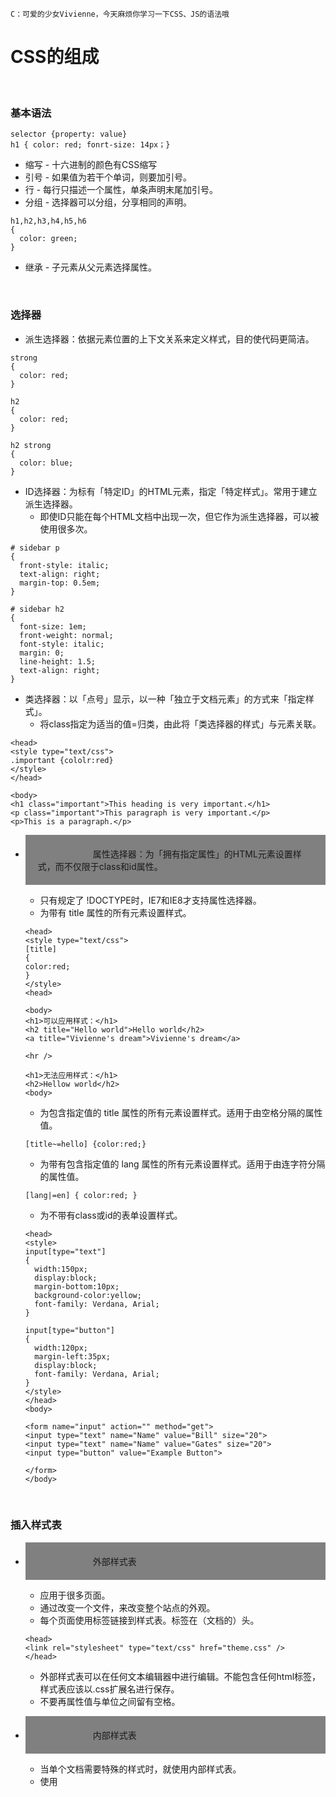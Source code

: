 ```
C：可爱的少女Vivienne，今天麻烦你学习一下CSS、JS的语法哦
```

# CSS的组成
  
  </br>
    
### 基本语法
  ```
  selector {property: value}
  h1 { color: red; fonrt-size: 14px；}
  ```
  * 缩写 - 十六进制的颜色有CSS缩写
  * 引号 - 如果值为若干个单词，则要加引号。
  * 行 - 每行只描述一个属性，单条声明末尾加引号。
  * 分组 - 选择器可以分组，分享相同的声明。
  ```
  h1,h2,h3,h4,h5,h6
  {
    color: green;
  }
  ```
  - 继承 - 子元素从父元素选择属性。
  
  </br>
  
### 选择器

  * 派生选择器：依据元素位置的上下文关系来定义样式，目的使代码更简洁。
  ```
  strong
  {
    color: red;
  }
  
  h2
  {
    color: red;
  }

  h2 strong
  {
    color: blue;
  }
  ```

  * ID选择器：为标有「特定ID」的HTML元素，指定「特定样式」。常用于建立派生选择器。
    - 即使ID只能在每个HTML文档中出现一次，但它作为派生选择器，可以被使用很多次。
  ```
  # sidebar p 
  {
    front-style: italic;
    text-align: right;
    margin-top: 0.5em;
  }
    
  # sidebar h2 
  {
    font-size: 1em;
    front-weight: normal;
    font-style: italic;
    margin: 0;
    line-height: 1.5;
    text-align: right;
  }
  ```
  
  * 类选择器：以「点号」显示，以一种「独立于文档元素」的方式来「指定样式」。
    - 将class指定为适当的值=归类，由此将「类选择器的样式」与元素关联。
  ```
  <head>
  <style type="text/css">
  .important {cololr:red}
  </style>
  </head>

  <body>
  <h1 class="important">This heading is very important.</h1>
  <p class="important">This paragraph is very important.</p>
  <p>This is a paragraph.</p>
  ```
 
  * 属性选择器：为「拥有指定属性」的HTML元素设置样式，而不仅限于class和id属性。 
    - 只有规定了 !DOCTYPE时，IE7和IE8才支持属性选择器。
    - 为带有 title 属性的所有元素设置样式。
    ```
    <head>
    <style type="text/css">
    [title]
    {
    color:red;
    }
    </style>
    <head>

    <body>
    <h1>可以应用样式：</h1>
    <h2 title="Hello world">Hello world</h2>
    <a title="Vivienne's dream">Vivienne's dream</a>

    <hr />

    <h1>无法应用样式：</h1>
    <h2>Hellow world</h2>
    <body>
    ```
  
    - 为包含指定值的 title 属性的所有元素设置样式。适用于由空格分隔的属性值。
    ```
    [title~=hello] {color:red;}
    ```
  
    - 为带有包含指定值的 lang 属性的所有元素设置样式。适用于由连字符分隔的属性值。
    ```
    [lang|=en] { color:red; }
    ```
  
    - 为不带有class或id的表单设置样式。
    ```
    <head>
    <style>
    input[type="text"]
    {
      width:150px;
      display:block;
      margin-bottom:10px;
      background-color:yellow;
      font-family: Verdana, Arial;
    }

    input[type="button"]
    {
      width:120px;
      margin-left:35px;
      display:block;
      font-family: Verdana, Arial;
    }
    </style>
    </head>
    <body>

    <form name="input" action="" method="get">
    <input type="text" name="Name" value="Bill" size="20">
    <input type="text" name="Name" value="Gates" size="20">
    <input type="button" value="Example Button">

    </form>
    </body>
    ```  
  
  </br>
  
### 插入样式表
  * 外部样式表
    - 应用于很多页面。
    - 通过改变一个文件，来改变整个站点的外观。
    - 每个页面使用<link>标签链接到样式表。<link>标签在（文档的）头。
    ```
    <head>
    <link rel="stylesheet" type="text/css" href="theme.css" />
    </head>
    ```
    - 外部样式表可以在任何文本编辑器中进行编辑。不能包含任何html标签，样式表应该以.css扩展名进行保存。
    - 不要再属性值与单位之间留有空格。
  
  * 内部样式表
    - 当单个文档需要特殊的样式时，就使用内部样式表。
    - 使用<style>标签在文档头部定义内部样式表。
  
    ```
    <head>
    <style type="text/css">
    hr {color: sienna;}
    p {margin-lift:20px}
    body {background-image: url("images/back40.gif");}
    </style>
    </head>  
    ```
  ---
  
  </br>
  
# CSS样式

### CSS背景：可以用纯色或图像作为背景；但所有背景属性都不能继承。

  * 背景色：使用「 background-color 」属性设置。
  ```
  /*设置背景色*/
  P {background-color: gray;}
  
  /*设置背景色后作一点延伸*/
  p {background-color: gray; padding: 20px;}
  
  /*所有元素都可以设置背景色，从body到em和a等行内元素*/
  /*background-color不能继承，默认值是transparent。*/
  ```
  
  * 背景图像：使用「 background-image 」属性设置。默认值是 none，表示背景上没有放置任何图像。
  ```
  /*设置背景图像前，要先为这个图像属性设置一个URL值*/
  body {background-image: url(/i/eg_bg_04.gif);}
  
  /*设置body元素以外的背景，如以下是对段落的设置*/
  p.flower {background-image: url(/i/eg_bg_03.gif);}
  
  /*设置行内元素的背景图像，如以下是对链接的设置*/
  a.radio {background-image: url(/i/eg_bg_07.gif);}
  ```
  
  * 背景重复：使用「 background-repeat」属性设置，即对背景图像进行平铺。
    - repeat-x 和 repeat-y 分别导致图像只在水平或垂直方向上重复
    - no-repeat 则不允许图像在任何方向上平铺。
    - 背景图像默认从左上角开始平铺。
    ```
    body
    { 
    background-image: url(/i/eg_bg_03.gif);
    background-repeat: repeat-y;
    }
    ```
  
  * 背景定位：使用「 background-position」属性设置,改变图像在背景的位置。
  ```
  /*使一个背景图像居中*/
  body
  { 
    background-image:url('/i/eg_bg_03.gif');
    background-repeat:no-repeat;
    background-position:center;
  }
  ```
  
  - 关键词
    - 定位值有许多关键字，如top、bottom、left、right 和 center。
    - 关键词可按任何顺序出现，不能超过两个：一个对应水平方向，另一个对应垂直方向。
    - 关键词如只出现了一个，另一个默认为center。
  
  - 百分数值
    - 以下是使一个图像居中，百分数值同时应用于元素和图像。
    ```
    body
    { 
    background-image:url('/i/eg_bg_03.gif');
    background-repeat:no-repeat;
    background-position:50% 50%;
    }
    
    ```
    - 如果只提供一个百分数值，所提供的这个值将用作水平值，垂直值将假设为50%。
    - 以下是把图像放在水平方向 2/3、垂直方向 1/3 处。
    ```
    body
    { 
    background-image:url('/i/eg_bg_03.gif');
    background-repeat:no-repeat;
    background-position:66% 33%;
    }
    ```
  - 长度值
    - 指元素内「边距区」左上角的偏移，偏移点是图像的左上角。
    ```
    /*以下是把图像的左上角置于元素内「边距区」左上角向右 50 像素、向下 100 像素*/
    body
    { 
      background-image:url('/i/eg_bg_03.gif');
      background-repeat:no-repeat;
      background-position:50px 100px;
    }
    ```
    - 偏移只是从一个左上角到另一个左上角，即图像的左上角与 background-position 声明中的「指定点」对齐。
     
  
  * 背景锁定：使文档向下滚动时，背景图像不受影响，即锁定背景。
    ```
    body
    {
    background-image:url(/i/eg_bg_02.gif);
    background-repeat:no-repeat;
    background-attachment:fixed
    }
    ```
    - background-attachment 属性的默认值是scroll，意指在默认情况下，背景会随文档滚动。
  
  </br>
  
### CSS文本：定义文本的外观，包括颜色、字符间距、对齐、装饰、缩进等。

  * 缩进文本：使用「text-indent」属性设置，实现文本缩进。
    - 所有元素的第一行都可以缩进一个给定的长度，该长度甚至可以是负值。
    ```
    p {text-indent; 5em;}
    ```
    - 无法对行内元素、图像之类的替换元素应用。
    - 如果一个块级元素的首行有一个图像，它会随该行的其余文本移动。
    - 如果想把一个行内元素的第一行缩进，可以用左内边距或外边距创造这种效果。
    - 设置负值
    ```
    p {text-indent; -5em;}
    ```
    - 可以实现很多有趣效果，比如“悬挂缩进”。
    - 对段落设置负值后，首行某些文本可能超出浏览器窗口的左边界，建议设置外边距或内边距。
    ```
    p {text-indent: -5em; padding-left: 5em;}
    ```
    - 使用百分值
    - 百分值要相对于缩进元素父元素的宽度。如果缩进值设置为20%，所影响元素的第一行会缩进其父元素宽度的20%。
    ```
    div {width: 500px;}
    p {text-indent:20%}
    ```
    
  * 继承: text-indent属性可以继承。
  
  * 水平对齐：使用「text-align」属性设置一个元素中的文本行互相之间的对齐方式。
    - 默认值是left。（希伯来语和阿拉伯语之类的语言，默认值是right）
    -「text-align: center」与「CENTER」不同。前者不会控制元素的对齐，只影响内部内容，使文本受影响，后者会把整个元素居中。
    -「justify」是使两端对齐。

  * 字间隔：使用「word-spacing」属性设置，默认值是normal即为设置值0。设置正长度为增加间隔，负值为拉近。
    ```
    p. spread {word-spacing: 30px;}
    p.tight {word-spacing: -0.5em;}
    ```
 
  * 字母间隔：使用「letter-spacing」属性设置，修改的是字符或字母之间的间隔。（语法跟字间隔一样）
  
  * 字符转换：使用「text-transform」属性处理文本的大小写。
  
    - 拥有四个值分别是：none、uppercase（大写）、loswercase（小写）、capitalize（首字母大写）。
    ```
    h1 {text-transform: uppercase}
    ```
   
  * 文本装饰：使用「text-decoration」属性。
    - 拥有5个值分别是：none、underline、overline、line-through、blink（文本闪烁）。
    - none值会关闭原本应用到一个元素上的所有装饰。
    ```
    /*多种装饰*/
    a:link a:visited {text-decoration: underline overline;}
   
    /*两个不同的装饰都与同一元素匹配时，胜出的值会替代另一个*/
    h2.stricken {text-decoration: line-through;}
    h2 {text-decoration: underline overline;}
    ```

  * 空白符：使用「white-space」属性进行空格、换行和tab字符的处理。
    - XHTML默认将所有空白符，合并为一个空格；回车也会转换成空格。
    ```
    p {white-space: normal;}
    ```
    - 拥有4个值分别是：pre（不合并空白符，保留换行符）、nowrap（合并空白符，防止换行）、prew-arap(不合并空白符，保留换行符且自动换行，）、pre-line（合并空白符，保留换行符且自动换行）。

  * CSS字体：定义文本的字体系列、大小、加粗、风斜（如斜体）和变形（如小型大写字母）。
    ```
    - 通用字体系列 - 拥有相似外观的字体系统组合：Serif、Sans-serif、Monospace、Cursive、Fantasy
    - 特定字体系列 - 具体的字体系列 （如"Times"）
    ```
    - 指定字体系列：使用「font-family」属性定义文本的字体系列。
    - 如果用户代理上没有安装指定的字体，则显示用户代理的默认字体。
    - 可以通过一次设置候选字体，不限数目，按照优先顺序排列，用逗号衔接，让用户代理按顺序找到能用的字体。
    ```
    p {font-family: Times, Georgia, serif;}
    ```
    - 当字体名中有一个或以上的空格，或者包含#或$等符号，就需要被加上引号。

  * 字体风格：使用「font-style」属性，通常用于规定斜体文本。
    - 拥有三个值分别是：normal、italic、oblique（竖直文本的倾斜版本）。后二者在web浏览器上看上去完全一样。
    - 字体变形：使用「font-variant」属性设定小型大写字母。
    ```
    p{font-variant:small-caps;}
    ```

  * 字体加粗：使用「font-weight」属性设置文本的粗细。
    - 加粗度分为9级，从100=900。（Normal=400，Bold=700）
    - 设置「bolder」时，显示的字体将会比其继承值更粗。

  * 字体大小：使用「font-size」属性设置文本大小。
    - 可以设置为绝对值和相对值。
    - 普通文本（如段落）的默认大小是16像素（16px=1em）。
    - 可以使用em单位替代pixels。
    - 结合使用百分比和EM为常用手段。
    ```
    body {font-size:100%;}
    h1{font-size:3/75em;}
    p{font-size:0.875em;}
    ```
  
